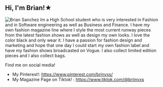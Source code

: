 ## Hi, I'm Brian!★

![Brian Sanchez](https://github.com/user-attachments/assets/0766cdc4-380d-431d-9f3d-a446eb8d0e84)
Im a High School student who is very interested in Fashion and in Software engineering as well as Business and Finance. I have my own fashion magazine line where I style the most current runway pieces from the latest fashion shows as well as design my own looks. I love the color black and only wear it. I have a passion for fashion design and marketing and hope that one day I could start my own fashion label and have my fashion shows broadcasted on Vogue. I also collect limited edition pieces and I also collect bags.  

Find me on social media!

- My Pinterest!: https://www.pinterest.com/brinvxs/
- My Magazine Page on Tiktok! : https://www.tiktok.com/@briinvxs
<img src="">


